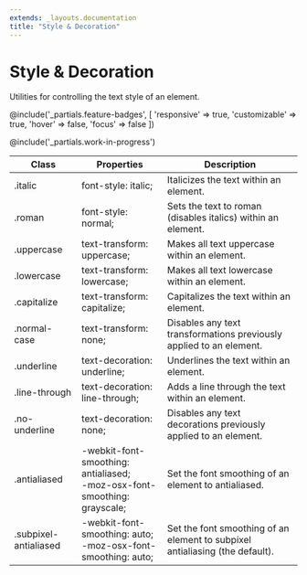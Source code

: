 ```yaml
---
extends: _layouts.documentation
title: "Style & Decoration"
---
```


# Style & Decoration

<div class="text-xl text-slate-light mb-4">
    Utilities for controlling the text style of an element.
</div>

@include('_partials.feature-badges', [
    'responsive' => true,
    'customizable' => true,
    'hover' => false,
    'focus' => false
])

@include('_partials.work-in-progress')

<div class="border-t border-grey-lighter">
    <table class="w-full text-left" style="border-collapse: collapse;">
        <colgroup>
            <col class="w-1/5">
            <col class="w-2/5">
            <col>
        </colgroup>
        <thead>
          <tr>
              <th class="text-sm font-semibold text-grey-darker p-2 bg-grey-lightest">Class</th>
              <th class="text-sm font-semibold text-grey-darker p-2 bg-grey-lightest">Properties</th>
              <th class="text-sm font-semibold text-grey-darker p-2 bg-grey-lightest">Description</th>
          </tr>
        </thead>
        <tbody class="align-baseline">
            <tr>
                <td class="p-2 border-t border-smoke font-mono text-xs text-purple-dark">.italic</td>
                <td class="p-2 border-t border-smoke font-mono text-xs text-blue-dark">font-style: italic;</td>
                <td class="p-2 border-t border-smoke text-sm text-grey-darker">Italicizes the text within an element.</td>
            </tr>
            <tr>
                <td class="p-2 border-t border-smoke-light font-mono text-xs text-purple-dark">.roman</td>
                <td class="p-2 border-t border-smoke-light font-mono text-xs text-blue-dark">font-style: normal;</td>
                <td class="p-2 border-t border-smoke-light text-sm text-grey-darker">Sets the text to roman (disables italics) within an element.</td>
            </tr>
            <tr>
                <td class="p-2 border-t border-smoke-light font-mono text-xs text-purple-dark">.uppercase</td>
                <td class="p-2 border-t border-smoke-light font-mono text-xs text-blue-dark">text-transform: uppercase;</td>
                <td class="p-2 border-t border-smoke-light text-sm text-grey-darker">Makes all text uppercase within an element.</td>
            </tr>
            <tr>
                <td class="p-2 border-t border-smoke-light font-mono text-xs text-purple-dark">.lowercase</td>
                <td class="p-2 border-t border-smoke-light font-mono text-xs text-blue-dark">text-transform: lowercase;</td>
                <td class="p-2 border-t border-smoke-light text-sm text-grey-darker">Makes all text lowercase within an element.</td>
            </tr>
            <tr>
                <td class="p-2 border-t border-smoke-light font-mono text-xs text-purple-dark">.capitalize</td>
                <td class="p-2 border-t border-smoke-light font-mono text-xs text-blue-dark">text-transform: capitalize;</td>
                <td class="p-2 border-t border-smoke-light text-sm text-grey-darker">Capitalizes the text within an element.</td>
            </tr>
            <tr>
                <td class="p-2 border-t border-smoke-light font-mono text-xs text-purple-dark">.normal-case</td>
                <td class="p-2 border-t border-smoke-light font-mono text-xs text-blue-dark">text-transform: none;</td>
                <td class="p-2 border-t border-smoke-light text-sm text-grey-darker">Disables any text transformations previously applied to an element.</td>
            </tr>
            <tr>
                <td class="p-2 border-t border-smoke-light font-mono text-xs text-purple-dark">.underline</td>
                <td class="p-2 border-t border-smoke-light font-mono text-xs text-blue-dark">text-decoration: underline;</td>
                <td class="p-2 border-t border-smoke-light text-sm text-grey-darker">Underlines the text within an element.</td>
            </tr>
            <tr>
                <td class="p-2 border-t border-smoke-light font-mono text-xs text-purple-dark">.line-through</td>
                <td class="p-2 border-t border-smoke-light font-mono text-xs text-blue-dark">text-decoration: line-through;</td>
                <td class="p-2 border-t border-smoke-light text-sm text-grey-darker">Adds a line through the text within an element.</td>
            </tr>
            <tr>
                <td class="p-2 border-t border-smoke-light font-mono text-xs text-purple-dark">.no-underline</td>
                <td class="p-2 border-t border-smoke-light font-mono text-xs text-blue-dark">text-decoration: none;</td>
                <td class="p-2 border-t border-smoke-light text-sm text-grey-darker">Disables any text decorations previously applied to an element.</td>
            </tr>
            <tr>
                <td class="p-2 border-t border-smoke-light font-mono text-xs text-purple-dark">.antialiased</td>
                <td class="p-2 border-t border-smoke-light font-mono text-xs text-blue-dark">
                    -webkit-font-smoothing: antialiased;<br>
                    -moz-osx-font-smoothing: grayscale;
                </td>
                <td class="p-2 border-t border-smoke-light text-sm text-grey-darker">Set the font smoothing of an element to antialiased.</td>
            </tr>
            <tr>
                <td class="p-2 border-t border-smoke-light font-mono text-xs text-purple-dark">.subpixel-antialiased</td>
                <td class="p-2 border-t border-smoke-light font-mono text-xs text-blue-dark">
                    -webkit-font-smoothing: auto;<br>
                    -moz-osx-font-smoothing: auto;
                </td>
                <td class="p-2 border-t border-smoke-light text-sm text-grey-darker">Set the font smoothing of an element to subpixel antialiasing (the default).</td>
            </tr>
        </tbody>
    </table>
</div>

